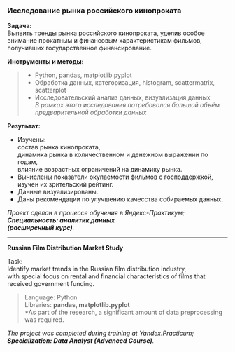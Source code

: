 ### **Исследование рынка российского кинопроката**

**Задача:**\
Выявить тренды рынка российского кинопроката, уделив особое внимание прокатным и финансовым характеристикам фильмов,\
получивших государственное финансирование. 

**Инструменты и методы:**
> - Python, pandas, matplotlib.pyplot
> - Обработка данных, категоризация, histogram,  scattermatrix, scatterplot
> - Исследовательский анализ данных, визуализация данных\
*В рамках этого исследования потребовался большой объём предварительной обработки данных*

**Результат:**
- Изучены:\
  состав рынка кинопроката,\
  динамика рынка в количественном и денежном выражении по годам,\
   влияние возрастных ограничений на динамику рынка.
- Вычислены показатели окупаемости фильмов с господдержкой,\
  изучен их зрительский рейтинг.
- Данные визуализированы.
- Даны рекомендации по улучшению качесства собираемых данных.

*Проект сделан в процессе обучения в Яндекс-Практикум;\
**Специальность: аналитик данных\
(расширенный курс)**.*
_________________________________

**Russian Film Distribution Market Study**

Task:\
Identify market trends in the Russian film distribution industry,\
with special focus on rental and financial characteristics of films that received government funding.

>Language: Python\
Libraries: **pandas, matplotlib.pyplot**\
*As part of the research, a significant amount of data preprocessing was required.

*The project was completed during training at Yandex.Practicum;\
**Specialization: Data Analyst (Advanced Course)**.*


